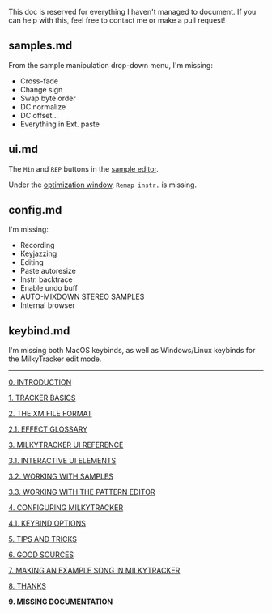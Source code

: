This doc is reserved for everything I haven't managed to document.
If you can help with this, feel free to contact me or make a pull request!

## samples.md

From the sample manipulation drop-down menu, I'm missing:

- Cross-fade
- Change sign
- Swap byte order
- DC normalize
- DC offset...
- Everything in Ext. paste

## ui.md

The `Min` and `REP` buttons in the [sample editor](./ui.md#sample-editor).

Under the [optimization window](./ui.md#optimization-window), `Remap instr.` is missing.

## config.md

I'm missing:

- Recording
- Keyjazzing
- Editing
- Paste autoresize
- Instr. backtrace
- Enable undo buff
- AUTO-MIXDOWN STEREO SAMPLES
- Internal browser

## keybind.md

I'm missing both MacOS keybinds, as well as Windows/Linux keybinds for the MilkyTracker edit mode.

---

[0. INTRODUCTION](./intro.md)

[1. TRACKER BASICS](./basics.md)

[2. THE XM FILE FORMAT](./xm.md)

[2.1. EFFECT GLOSSARY](./fx.md)

[3. MILKYTRACKER UI REFERENCE](./ui.md)

[3.1. INTERACTIVE UI ELEMENTS](./elems.md)

[3.2. WORKING WITH SAMPLES](./samples.md)

[3.3. WORKING WITH THE PATTERN EDITOR](./playlist.md)

[4. CONFIGURING MILKYTRACKER](./config.md)

[4.1. KEYBIND OPTIONS](./keybind.md)

[5. TIPS AND TRICKS](./tips.md)

[6. GOOD SOURCES](./sources.md)

[7. MAKING AN EXAMPLE SONG IN MILKYTRACKER](./song.md)

[8. THANKS](./thanks.md)

**9. MISSING DOCUMENTATION**
